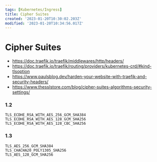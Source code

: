 ```yaml
---
tags: [Kubernetes/Ingress]
title: Cipher Suites
created: '2023-01-20T10:30:02.203Z'
modified: '2023-01-20T10:34:56.017Z'
---
```


# Cipher Suites

* https://doc.traefik.io/traefik/middlewares/http/headers/
* https://doc.traefik.io/traefik/routing/providers/kubernetes-crd/#kind-tlsoption
* https://www.paulsblog.dev/harden-your-website-with-traefik-and-security-headers/
* https://www.thesslstore.com/blog/cipher-suites-algorithms-security-settings/


### 1.2
```
TLS_ECDHE_RSA_WITH_AES_256_GCM_SHA384
TLS_ECDHE_RSA_WITH_AES_128_GCM_SHA256
TLS_ECDHE_RSA_WITH_AES_128_CBC_SHA256
```

### 1.3
```
TLS_AES_256_GCM_SHA384
TLS_CHACHA20_POLY1305_SHA256
TLS_AES_128_GCM_SHA256
```
